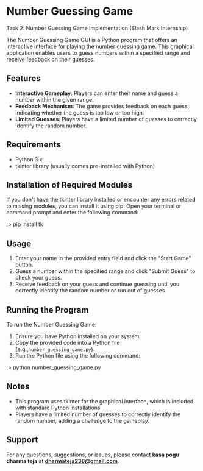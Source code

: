 # **Number Guessing Game**

Task 2: Number Guessing Game Implementation (Slash Mark Internship)

The Number Guessing Game GUI is a Python program that offers an interactive interface for playing the number guessing game. This graphical application enables users to guess numbers within a specified range and receive feedback on their guesses.

## **Features**

- **Interactive Gameplay**: Players can enter their name and guess a number within the given range.
- **Feedback Mechanism**: The game provides feedback on each guess, indicating whether the guess is too low or too high.
- **Limited Guesses**: Players have a limited number of guesses to correctly identify the random number.

## **Requirements**

- Python 3.x
- tkinter library (usually comes pre-installed with Python)

## **Installation of Required Modules**

If you don't have the tkinter library installed or encounter any errors related to missing modules, you can install it using pip. Open your terminal or command prompt and enter the following command:

:> pip install tk


## **Usage**

1. Enter your name in the provided entry field and click the "Start Game" button.
2. Guess a number within the specified range and click "Submit Guess" to check your guess.
3. Receive feedback on your guess and continue guessing until you correctly identify the random number or run out of guesses.

## **Running the Program**

To run the Number Guessing Game:

1. Ensure you have Python installed on your system.
2. Copy the provided code into a Python file (e.g.,`number_guessing_game.py`).
3. Run the Python file using the following command:

:> python number_guessing_game.py


## **Notes**

- This program uses tkinter for the graphical interface, which is included with standard Python installations.
- Players have a limited number of guesses to correctly identify the random number, adding a challenge to the gameplay.

## **Support**

For any questions, suggestions, or issues, please contact **kasa pogu dharma teja** at **dharmateja238@gmail.com**.
